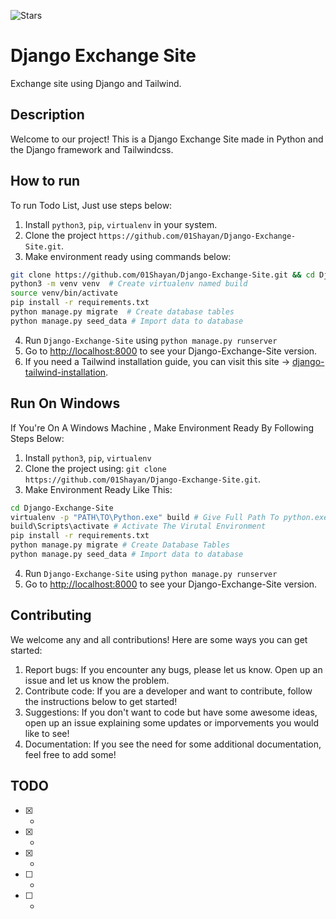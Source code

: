 ![Stars](https://img.shields.io/badge/stars-0-yellow)
# Django Exchange Site
Exchange site using Django and Tailwind.

## Description
Welcome to our project! This is a Django Exchange Site made in Python and the Django framework and Tailwindcss.

## How to run
To run Todo List, Just use steps below:
1. Install `python3`, `pip`, `virtualenv` in your system.
2. Clone the project `https://github.com/01Shayan/Django-Exchange-Site.git`.
3. Make environment ready using commands below:
  ```bash
  git clone https://github.com/01Shayan/Django-Exchange-Site.git && cd Django-Exchange-Site
  python3 -m venv venv  # Create virtualenv named build
  source venv/bin/activate
  pip install -r requirements.txt
  python manage.py migrate  # Create database tables
  python manage.py seed_data # Import data to database
  ```
4. Run `Django-Exchange-Site` using `python manage.py runserver`
5. Go to [http://localhost:8000](http://localhost:8000) to see your Django-Exchange-Site version.
6. If you need a Tailwind installation guide, you can visit this site -> [django-tailwind-installation](https://django-tailwind.readthedocs.io/en/latest/installation.html).

## Run On Windows
If You're On A Windows Machine , Make Environment Ready By Following Steps Below:
1. Install `python3`, `pip`, `virtualenv` 
2. Clone the project using:  `git clone https://github.com/01Shayan/Django-Exchange-Site.git`.
3. Make Environment Ready Like This:
  ```bash
  cd Django-Exchange-Site
  virtualenv -p "PATH\TO\Python.exe" build # Give Full Path To python.exe
  build\Scripts\activate # Activate The Virutal Environment
  pip install -r requirements.txt
  python manage.py migrate # Create Database Tables
  python manage.py seed_data # Import data to database
  ```
4. Run `Django-Exchange-Site` using `python manage.py runserver`
5. Go to [http://localhost:8000](http://localhost:8000) to see your Django-Exchange-Site version.

## Contributing
We welcome any and all contributions! Here are some ways you can get started:
1. Report bugs: If you encounter any bugs, please let us know. Open up an issue and let us know the problem.
2. Contribute code: If you are a developer and want to contribute, follow the instructions below to get started!
3. Suggestions: If you don't want to code but have some awesome ideas, open up an issue explaining some updates or imporvements you would like to see!
4. Documentation: If you see the need for some additional documentation, feel free to add some!

## TODO
- [x] -
- [x] -
- [x] -
- [ ] -
- [ ] -
